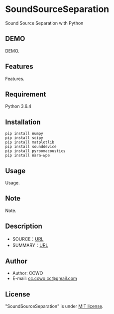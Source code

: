 # SoundSourceSeparation

Sound Source Separation with Python

## DEMO

DEMO.

## Features

Features.

## Requirement

Python 3.6.4

## Installation

```text
pip install numpy
pip install scipy
pip install matplotlib
pip install sounddevice
pip install pyroomacoustics
pip install nara-wpe
```

## Usage

Usage.

## Note

Note.

## Description

- SOURCE：[URL](SOURCE.md)
- SUMMARY：[URL](SUMMARY.md)

## Author

- Author: CCWO
- E-mail: cc.ccwo.cc@gmail.com

## License

"SoundSourceSeparation" is under [MIT license](https://en.wikipedia.org/wiki/MIT_License).
